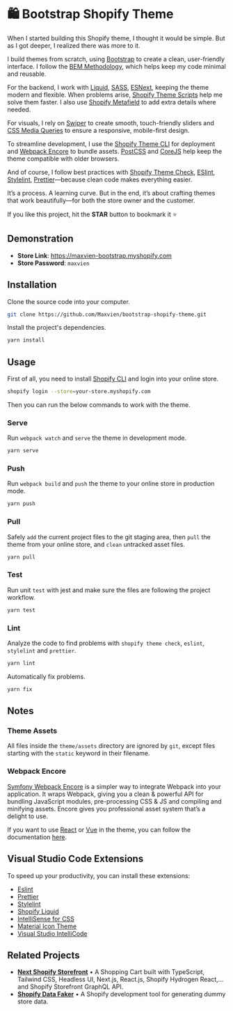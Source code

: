 # 🛍 Bootstrap Shopify Theme

When I started building this Shopify theme, I thought it would be simple. But as I got deeper, I realized there was more to it.  

I build themes from scratch, using [Bootstrap](https://getbootstrap.com/) to create a clean, user-friendly interface. I follow the [BEM Methodology](http://getbem.com/), which helps keep my code minimal and reusable.  

For the backend, I work with [Liquid](https://shopify.github.io/liquid/), [SASS](https://sass-lang.com/), [ESNext](https://en.wikipedia.org/wiki/ECMAScript#ES.Next), keeping the theme modern and flexible. When problems arise, [Shopify Theme Scripts](https://github.com/Shopify/theme-scripts) help me solve them faster. I also use [Shopify Metafield](https://shopify.dev/docs/admin-api/rest/reference/metafield) to add extra details where needed.  

For visuals, I rely on [Swiper](https://swiperjs.com/) to create smooth, touch-friendly sliders and [CSS Media Queries](https://www.w3schools.com/css/css_rwd_mediaqueries.asp) to ensure a responsive, mobile-first design.  

To streamline development, I use the [Shopify Theme CLI](https://shopify.dev/themes/tools/cli) for deployment and [Webpack Encore](https://github.com/symfony/webpack-encore) to bundle assets. [PostCSS](https://postcss.org/) and [CoreJS](https://github.com/zloirock/core-js) help keep the theme compatible with older browsers.  

And of course, I follow best practices with [Shopify Theme Check](https://shopify.dev/themes/tools/theme-check), [ESlint](https://eslint.org/), [Stylelint](https://stylelint.io/), [Prettier](https://marketplace.visualstudio.com/items?itemName=esbenp.prettier-vscode)—because clean code makes everything easier.  

It’s a process. A learning curve. But in the end, it’s about crafting themes that work beautifully—for both the store owner and the customer.

If you like this project, hit the **STAR** button to bookmark it ⭐️

## Demonstration

- **Store Link**: https://maxvien-bootstrap.myshopify.com
- **Store Password**: `maxvien`

## Installation

Clone the source code into your computer.

```bash
git clone https://github.com/Maxvien/bootstrap-shopify-theme.git
```

Install the project's dependencies.

```bash
yarn install
```

## Usage

First of all, you need to install [Shopify CLI](https://shopify.dev/apps/tools/cli/installation) and login into your online store.

```bash
shopify login --store=your-store.myshopify.com
```

Then you can run the below commands to work with the theme.

### Serve

Run `webpack watch` and `serve` the theme in development mode.

```bash
yarn serve
```

### Push

Run `webpack build` and `push` the theme to your online store in production mode.

```bash
yarn push
```

### Pull

Safely `add` the current project files to the git staging area, then `pull` the theme from your online store, and `clean` untracked asset files.

```bash
yarn pull
```

### Test

Run unit `test` with jest and make sure the files are following the project workflow.

```bash
yarn test
```

### Lint

Analyze the code to find problems with `shopify theme check`, `eslint`, `stylelint` and `prettier`.

```bash
yarn lint
```

Automatically fix problems.

```bash
yarn fix
```

## Notes

### Theme Assets

All files inside the `theme/assets` directory are ignored by `git`, except files starting with the `static` keyword in their filename.

### Webpack Encore

[Symfony Webpack Encore](https://symfony.com/doc/current/frontend.html) is a simpler way to integrate Webpack into your application. It wraps Webpack, giving you a clean & powerful API for bundling JavaScript modules, pre-processing CSS & JS and compiling and minifying assets. Encore gives you professional asset system that’s a delight to use.

If you want to use [React](https://symfony.com/doc/current/frontend/encore/reactjs.html) or [Vue](https://symfony.com/doc/current/frontend/encore/vuejs.html) in the theme, you can follow the documentation [here](https://symfony.com/doc/current/frontend.html).

## Visual Studio Code Extensions

To speed up your productivity, you can install these extensions:

- [Eslint](https://marketplace.visualstudio.com/items?itemName=dbaeumer.vscode-eslint)
- [Prettier](https://marketplace.visualstudio.com/items?itemName=esbenp.prettier-vscode)
- [Stylelint](https://marketplace.visualstudio.com/items?itemName=stylelint.vscode-stylelint)
- [Shopify Liquid](https://marketplace.visualstudio.com/items?itemName=Shopify.theme-check-vscode)
- [IntelliSense for CSS](https://marketplace.visualstudio.com/items?itemName=Zignd.html-css-class-completion)
- [Material Icon Theme](https://marketplace.visualstudio.com/items?itemName=PKief.material-icon-theme)
- [Visual Studio IntelliCode](https://marketplace.visualstudio.com/items?itemName=VisualStudioExptTeam.vscodeintellicode)

## Related Projects

- **[Next Shopify Storefront](https://github.com/Maxvien/next-shopify-storefront)** •  A Shopping Cart built with TypeScript, Tailwind CSS, Headless UI, Next.js, React.js, Shopify Hydrogen React,... and Shopify Storefront GraphQL API.
- **[Shopify Data Faker](https://github.com/Maxvien/shopify-data-faker)** • A Shopify development tool for generating dummy store data.
